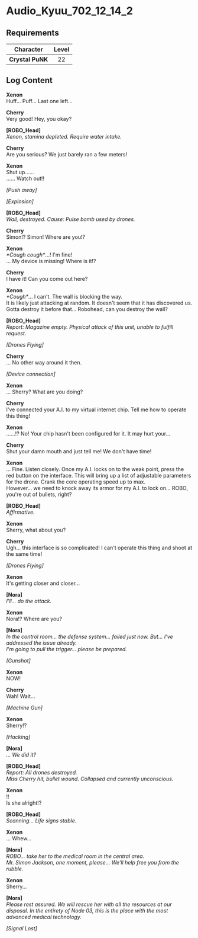 # Audio_Kyuu_702_12_14_2
## Requirements
|   Character    |Level|
|----------------|:---:|
|**Crystal PuNK**| 22  |

## Log Content
**Xenon**<br>
Huff... Puff... Last one left...

**Cherry**<br>
Very good! Hey, you okay?

**[ROBO_Head]**<br>
*Xenon, stamina depleted. Require water intake.*

**Cherry**<br>
Are you serious? We just barely ran a few meters!

**Xenon**<br>
Shut up......<br>
...... Watch out!!

*\[Push away\]*

*\[Explosion\]*

**[ROBO_Head]**<br>
*Wall, destroyed. Cause: Pulse bomb used by drones.*

**Cherry**<br>
Simon!? Simon! Where are you!?

**Xenon**<br>
*\*Cough cough\**...! I'm fine!<br>
... My device is missing! Where is it!?

**Cherry**<br>
I have it! Can you come out here?

**Xenon**<br>
*\*Cough\**... I can't. The wall is blocking the way.<br>
It is likely just attacking at random. It doesn't seem that it has discovered us. Gotta destroy it before that... Robohead, can you destroy the wall?

**[ROBO_Head]**<br>
*Report: Magazine empty. Physical attack of this unit, unable to fulfill request.*

*\[Drones Flying\]*

**Cherry**<br>
... No other way around it then.

*\[Device connection\]*

**Xenon**<br>
... Sherry? What are you doing?

**Cherry**<br>
I've connected your A.I. to my virtual internet chip. Tell me how to operate this thing!

**Xenon**<br>
......!? No! Your chip hasn't been configured for it. It may hurt your...

**Cherry**<br>
Shut your damn mouth and just tell me! We don't have time!

**Xenon**<br>
... Fine. Listen closely. Once my A.I. locks on to the weak point, press the red button on the interface. This will bring up a list of adjustable parameters for the drone. Crank the core operating speed up to max.<br>
However... we need to knock away its armor for my A.I. to lock on... ROBO, you're out of bullets, right?

**[ROBO_Head]**<br>
*Affirmative.*

**Xenon**<br>
Sherry, what about you?

**Cherry**<br>
Ugh... this interface is so complicated! I can't operate this thing and shoot at the same time!

*\[Drones Flying\]*

**Xenon**<br>
It's getting closer and closer...

**[Nora]**<br>
*I'll... do the attack.*

**Xenon**<br>
Nora!? Where are you?

**[Nora]**<br>
*In the control room... the defense system... failed just now. But... I've addressed the issue already.<br>
I'm going to pull the trigger... please be prepared.*

*\[Gunshot\]*

**Xenon**<br>
NOW!

**Cherry**<br>
Wah! Wait...

*\[Machine Gun\]*

**Xenon**<br>
Sherry!?

*\[Hacking\]*

**[Nora]**<br>
*... We did it?*

**[ROBO_Head]**<br>
*Report: All drones destroyed.<br>
Miss Cherry hit, bullet wound. Collapsed and currently unconscious.*

**Xenon**<br>
!!<br>
Is she alright!?

**[ROBO_Head]**<br>
*Scanning... Life signs stable.*

**Xenon**<br>
... Whew...

**[Nora]**<br>
*ROBO... take her to the medical room in the central area.<br>
Mr. Simon Jackson, one moment, please... We'll help free you from the rubble.*

**Xenon**<br>
Sherry...

**[Nora]**<br>
*Please rest assured. We will rescue her with all the resources at our disposal. In the entirety of Node 03, this is the place with the most advanced medical technology.*

*[Signal Lost]*